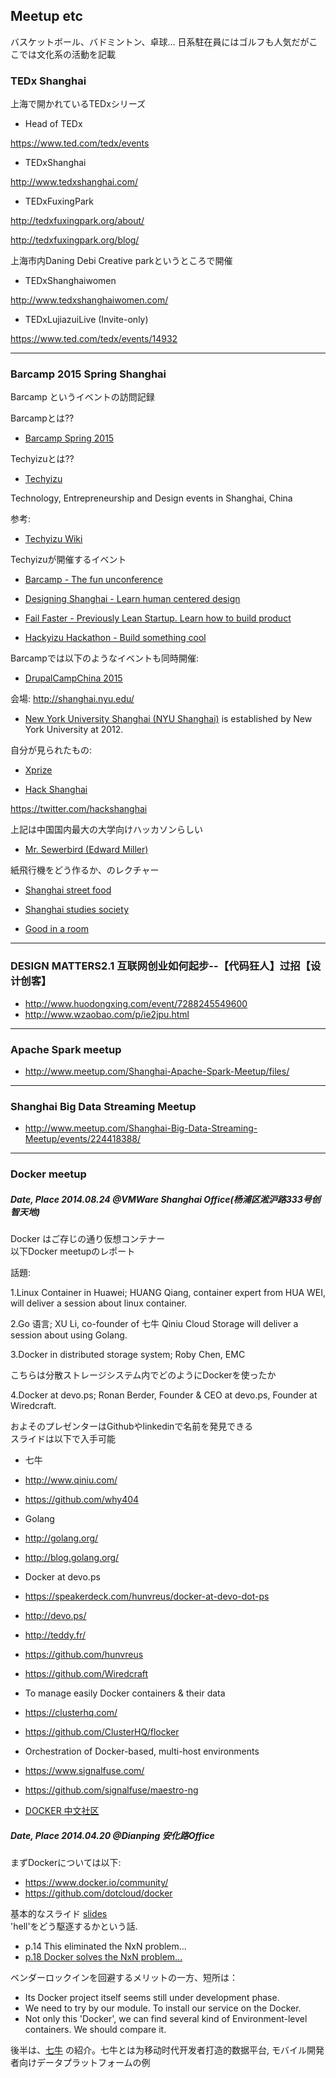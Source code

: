 ## Meetup etc

バスケットボール、バドミントン、卓球… 日系駐在員にはゴルフも人気だがここでは文化系の活動を記載


### TEDx Shanghai
上海で開かれているTEDxシリーズ

- Head of TEDx

https://www.ted.com/tedx/events

- TEDxShanghai

http://www.tedxshanghai.com/



- TEDxFuxingPark

http://tedxfuxingpark.org/about/

http://tedxfuxingpark.org/blog/

上海市内Daning Debi Creative parkというところで開催

- TEDxShanghaiwomen

http://www.tedxshanghaiwomen.com/



- TEDxLujiazuiLive (Invite-only)

https://www.ted.com/tedx/events/14932

---

### Barcamp 2015 Spring Shanghai

Barcamp というイベントの訪問記録

Barcampとは??

- [Barcamp Spring 2015 ](http://www.techyizu.org/events/barcamp-spring-2015/)


Techyizuとは??

- [Techyizu](http://www.techyizu.org/)

Technology, Entrepreneurship and Design events in Shanghai, China

参考:

- [Techyizu Wiki](http://work.techyizu.org/index.php?title=Main_Page)


Techyizuが開催するイベント

- [Barcamp - The fun unconference](http://work.techyizu.org/index.php?title=Barcamp)

- [Designing Shanghai - Learn human centered design](http://work.techyizu.org/index.php?title=Designing)


- [Fail Faster - Previously Lean Startup. Learn how to build product](http://work.techyizu.org/index.php?title=Fail_Faster)


- [Hackyizu Hackathon - Build something cool](http://work.techyizu.org/index.php?title=Hackyizu)


Barcampでは以下のようなイベントも同時開催:

- [DrupalCampChina 2015](http://www.meetup.com/meetup-group-FbXBPLZQ/events/220986330/)


会場:
http://shanghai.nyu.edu/

- [New York University Shanghai (NYU Shanghai)](http://en.wikipedia.org/wiki/New_York_University_Shanghai) is established by New York University at 2012.


自分が見られたもの:

- [Xprize](http://www.xprize.org/)


- [Hack Shanghai](http://www.hackshanghai.com/)

https://twitter.com/hackshanghai

上記は中国国内最大の大学向けハッカソンらしい

- [Mr. Sewerbird (Edward Miller)](http://sewerbird.github.io/)

紙飛行機をどう作るか、のレクチャー

- [Shanghai street food](http://annagreenspan.com/)

- [Shanghai studies society](http://shanghaistudies.net/)

- [Good in a room](http://goodinaroom.com/)

---
### DESIGN MATTERS2.1 互联网创业如何起步--【代码狂人】过招【设计创客】

- http://www.huodongxing.com/event/7288245549600
- http://www.wzaobao.com/p/ie2jpu.html

---
### Apache Spark meetup

- http://www.meetup.com/Shanghai-Apache-Spark-Meetup/files/

---
### Shanghai Big Data Streaming Meetup

- http://www.meetup.com/Shanghai-Big-Data-Streaming-Meetup/events/224418388/

---
### Docker meetup

##### Date, Place 2014.08.24 @VMWare Shanghai Office(杨浦区淞沪路333号创智天地)

Docker はご存じの通り仮想コンテナー<br>
以下Docker meetupのレポート

話題:

1.Linux Container in Huawei; HUANG Qiang, container expert from HUA WEI, will deliver a session about linux container.

2.Go 语言; XU Li, co-founder of 七牛 Qiniu Cloud Storage will deliver a session about using Golang.

3.Docker in distributed storage system; Roby Chen, EMC

こちらは分散ストレージシステム内でどのようにDockerを使ったか

4.Docker at devo.ps; Ronan Berder, Founder & CEO at devo.ps, Founder at Wiredcraft.

およそのプレゼンターはGithubやlinkedinで名前を発見できる<br>
スライドは以下で入手可能

- 七牛
- http://www.qiniu.com/
- https://github.com/why404


- Golang
- http://golang.org/
- http://blog.golang.org/


- Docker at devo.ps
- https://speakerdeck.com/hunvreus/docker-at-devo-dot-ps
- http://devo.ps/
- http://teddy.fr/
- https://github.com/hunvreus
- https://github.com/Wiredcraft


- To manage easily Docker containers & their data
- https://clusterhq.com/
- https://github.com/ClusterHQ/flocker


- Orchestration of Docker-based, multi-host environments
- https://www.signalfuse.com/
- https://github.com/signalfuse/maestro-ng


- [DOCKER 中文社区](https://www.dockboard.org/)




##### Date, Place 2014.04.20 @Dianping 安化路Office

まずDockerについては以下:

- https://www.docker.io/community/
- https://github.com/dotcloud/docker

基本的なスライド [slides](http://www.slideshare.net/search/slideshow?searchfrom=header&q=Docker) <br>
'hell'をどう駆逐するかという話.

- p.14 This eliminated the NxN problem...
- [p.18 Docker solves the NxN problem...](http://www.slideshare.net/dotCloud/why-docker?qid=74992213-fe99-4a21-993d-421c16de4aa4&v=qf1&b=&from_search=1)



ベンダーロックインを回避するメリットの一方、短所は：

- Its Docker project itself seems still under development phase.
- We need to try by our module. To install our service on the Docker.
- Not only this 'Docker', we can find several kind of Environment-level containers. We should compare it.

後半は、[七牛](http://www.qiniu.com/) の紹介。七牛とは为移动时代开发者打造的数据平台, モバイル開発者向けデータプラットフォームの例
